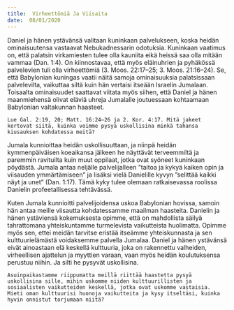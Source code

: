 ```yaml
---
title:  Virheettömiä Ja Viisaita
date:  08/01/2020
---
```


Daniel ja hänen ystävänsä valitaan kuninkaan palvelukseen, koska heidän ominaisuutensa vastaavat Nebukadnessarin odotuksia. Kuninkaan vaatimus on, että palatsin virkamiesten tulee olla kauniita eikä heissä saa olla mitään vammaa (Dan. 1:4). On kiinnostavaa, että myös eläinuhrien ja pyhäkössä palvelevien tuli olla virheettömiä (3. Moos. 22:17–25; 3. Moos. 21:16–24). Se, että Babylonian kuningas vaatii näitä samoja ominaisuuksia palatsissaan palvelevilta, vaikuttaa siltä kuin hän vertaisi itseään Israelin Jumalaan. Toisaalta ominaisuudet saattavat viitata myös siihen, että Daniel ja hänen maanmiehensä olivat eläviä uhreja Jumalalle joutuessaan kohtaamaan Babylonian valtakunnan haasteet.

`Lue Gal. 2:19, 20; Matt. 16:24–26 ja 2. Kor. 4:17. Mitä jakeet kertovat siitä, kuinka voimme pysyä uskollisina minkä tahansa kiusauksen kohdatessa meitä?`

Jumala kunnioittaa heidän uskollisuuttaan, ja niinpä heidän kymmenpäiväisen koeaikansa jälkeen he näyttävät terveemmiltä ja paremmin ravituilta kuin muut oppilaat, jotka ovat syöneet kuninkaan pöydästä. Jumala antaa neljälle palvelijalleen ”taitoa ja kykyä kaiken opin ja viisauden ymmärtämiseen” ja lisäksi vielä Danielille kyvyn ”selittää kaikki näyt ja unet” (Dan. 1:17). Tämä kyky tulee olemaan ratkaisevassa roolissa Danielin profeetallisessa tehtävässä.

Kuten Jumala kunnioitti palvelijoidensa uskoa Babylonian hovissa, samoin hän antaa meille viisautta kohdatessamme maailman haasteita. Danielin ja hänen ystäviensä kokemuksesta opimme, että on mahdollista säilyä tahrattomana yhteiskuntamme turmelevista vaikutteista huolimatta. Opimme myös sen, ettei meidän tarvitse eristää itseämme yhteiskunnasta ja sen kulttuurielämästä voidaksemme palvella Jumalaa. Daniel ja hänen ystävänsä eivät ainoastaan elä keskellä kulttuuria, joka on rakennettu valheiden, virheellisen ajattelun ja myyttien varaan, vaan myös heidän koulutuksensa perustuu niihin. Ja silti he pysyvät uskollisina.

`Asuinpaikastamme riippumatta meillä riittää haastetta pysyä uskollisina sille, mihin uskomme niiden kulttuurillisten ja sosiaalisten vaikutteiden keskellä, jotka ovat uskomme vastaisia. Mieti oman kulttuurisi huonoja vaikutteita ja kysy itseltäsi, kuinka hyvin onnistut torjumaan niitä?`